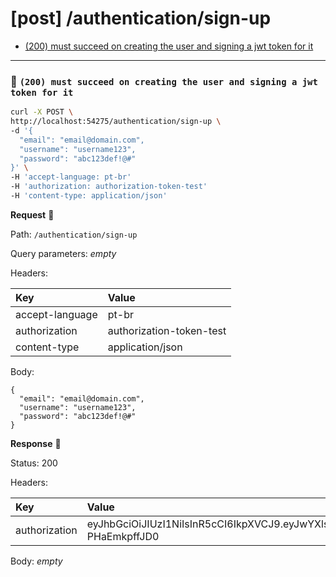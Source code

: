 # [post] /authentication/sign-up

* [(200) must succeed on creating the user and signing a jwt token for it](#dfa03f69f9)

---

### :chicken: `(200) must succeed on creating the user and signing a jwt token for it` <a name="dfa03f69f9"></a>

```sh
curl -X POST \
http://localhost:54275/authentication/sign-up \
-d '{
  "email": "email@domain.com",
  "username": "username123",
  "password": "abc123def!@#"
}' \
-H 'accept-language: pt-br'
-H 'authorization: authorization-token-test'
-H 'content-type: application/json'
```

**Request** :egg:

Path: `/authentication/sign-up`

Query parameters: _empty_

Headers: 

| Key | Value |
| :--- | :--- |
| accept-language | pt-br |
| authorization | authorization-token-test |
| content-type | application/json |

Body: 

```
{
  "email": "email@domain.com",
  "username": "username123",
  "password": "abc123def!@#"
}
```

**Response** :hatching_chick:

Status: 200

Headers: 

| Key | Value |
| :--- | :--- |
| authorization | eyJhbGciOiJIUzI1NiIsInR5cCI6IkpXVCJ9.eyJwYXlsb2FkIjp7fSwiaWF0IjoxNjA1NzU5ODM2LCJleHAiOjE2MDYzNjQ2MzYsImlzcyI6ImNyZWF0ZS1ub2RlanMtYXBwL2F1dGhlbnRpY2F0aW9uIiwic3ViIjoiNWZiNWYzNWM5MGYyYTY2ODUyZmIzZDU2In0.YGWoyJfZ7RgADBjN7zR3FlNNep2BDk-PHaEmkpffJD0 |

Body: _empty_
